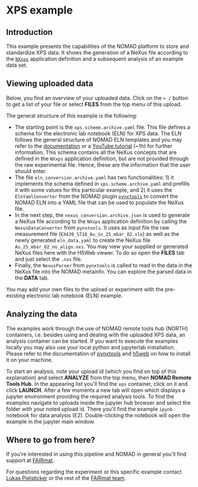 # XPS example

## Introduction

This example presents the capabilities of the NOMAD platform to store and standardize XPS data. It shows the generation of a NeXus file according to the [`NXxps`](https://fairmat-nfdi.github.io/nexus_definitions/classes/applications/NXxps.html#nxxps) application definition and a subsequent analysis of an example data set.

## Viewing uploaded data

Below, you find an overview of your uploaded data.
Click on the `> /` button to get a list of your file or select **FILES** from the top menu of this upload.

The general structure of this example is the following:

- The starting point is the `xps.scheme.archive.yaml` file. This file defines a schema for the 
electronic lab notebook (ELN) for XPS data. The ELN follows the general structure of NOMAD ELN templates and you may refer to the [documentation](https://nomad-lab.eu/prod/v1/staging/docs/archive.html) or a [YouTube tutorial](https://youtu.be/o5ETHmGmnaI) (~1h) for further information. This schema contains all the NeXus concepts that are defined in the `NXxps` application definition, but are not provided through the raw experimental file.
Hence, these are the information that the user should enter.
- The file `eln_conversion.archive.yaml` has two functionalities: 1) it implements the schema defined in `xps.scheme.archive.yaml` and prefills it with some values for this particular example, and 2) it uses the `ElnYamlConverter` from the NOMAD plugin [`pynxtools`](https://github.com/FAIRmat-NFDI/pynxtools) to convert the NOMAD ELN into a YAML file that can be used to populate the NeXus file.
- In the next step, the `nexus_conversion.archive.json` is used to generate a NeXus file according to the `NXxps` application definition by calling the `NexusDataConverter` from `pynxtools`. It uses as input file the raw measurement file (`EX439_S718_Au_in_25_mbar_O2.sle`) as well as the newly generated `eln_data.yaml` to create the NeXus file `Au_25_mbar_O2_no_align.nxs`. You may view your supplied or generated NeXus files here with the H5Web viewer. To do so open the **FILES** tab and just select the `.nxs` file.
- Finally, the `NexusParser` from `pynxtools` is called to read in the data in the NeXus file into the NOMAD metainfo. You can explore the parsed data in the **DATA** tab.

You may add your own files to the upload or experiment with the pre-existing electronic lab notebook (ELN) example.

## Analyzing the data

The examples work through the use of NOMAD remote tools hub (NORTH) containers, i.e. besides using and dealing with the uploaded XPS data, an analysis container can be started. If you want to execute the examples locally you may also use your local python and jupyterlab installation. Please refer to the documentation of [pynxtools](https://github.com/FAIRmat-NFDI/pynxtools.git) and [h5web](https://github.com/silx-kit/h5web) on how to install it on your machine.

To start an analysis, note your upload id (which you find on top of this explanation) and select **ANALYZE** from the top menu, then **NOMAD Remote Tools Hub**.
In the appearing list you'll find the `xps` container, click on it and click **LAUNCH**.
After a few moments a new tab will open which displays a jupyter environment providing the required analysis tools.
To find the examples navigate to uploads inside the jupyter hub browser and select the folder with your noted upload id.
There you'll find the example `ipynb` notebook for data analysis (E2).
Double-clicking the notebook will open the example in the jupyter main window.

## Where to go from here?

If you're interested in using this pipeline and NOMAD in general you'll find support at [FAIRmat](https://www.fairmat-nfdi.eu/fairmat/).

For questions regarding the experiment or this specific example contact [Lukas Pielsticker](https://www.fairmat-nfdi.eu/fairmat/about-fairmat/team-fairmat) or the rest of the [FAIRmat team](https://www.fairmat-nfdi.eu/fairmat/about-fairmat/team-fairmat).

